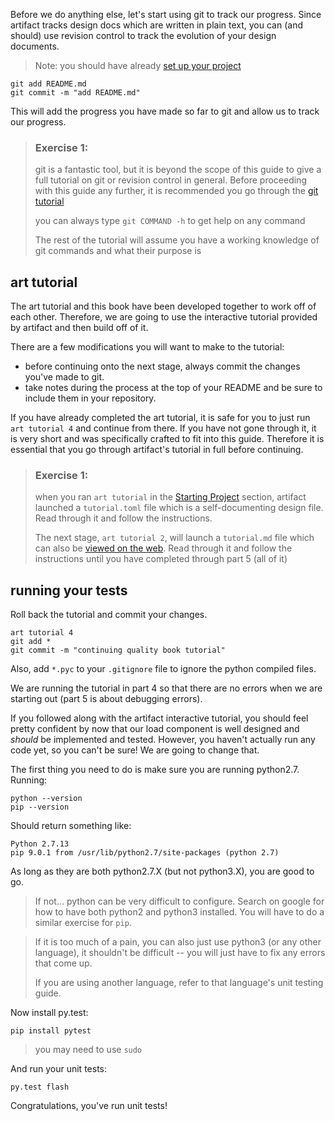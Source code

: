 
Before we do anything else, let's start using git to track
our progress. Since artifact tracks design docs which are written
in plain text, you can (and should) use revision control to
track the evolution of your design documents.

> Note: you should have already [set up your project](starting-project.md)

```
git add README.md
git commit -m "add README.md"
```

This will add the progress you have made so far to git and allow
us to track our progress.

> ### Exercise 1:
> git is a fantastic tool, but it is beyond the scope of this guide
> to give a full tutorial on git or revision control in general.
> Before proceeding with this guide any further, it is recommended
> you go through the [git tutorial][1]
>
> you can always type `git COMMAND -h` to get help on any command
>
> The rest of the tutorial will assume you have a working knowledge
> of git commands and what their purpose is

## art tutorial
The art tutorial and this book have been developed together to
work off of each other. Therefore, we are going to use the
interactive tutorial provided by artifact and then build off of it.

There are a few modifications you will want to make to the tutorial:
- before continuing onto the next stage, always commit the changes
    you've made to git.
- take notes during the process at the top of your README and be
    sure to include them in your repository.

If you have already completed the art tutorial, it is safe for you
to just run `art tutorial 4` and continue from there. If you have
not gone through it, it is very short and was specifically crafted
to fit into this guide. Therefore it is essential that you go through artifact's
tutorial in full before continuing.

> ### Exercise 1:
> when you ran `art tutorial` in the [Starting Project](starting-project.md)
> section, artifact launched a `tutorial.toml` file which is a self-documenting
> design file. Read through it and follow the instructions.
>
> The next stage, `art tutorial 2`, will launch a `tutorial.md` file
> which can also be [viewed on the web][2]. Read through it and
> follow the instructions until you have completed through part 5 (all of it)

## running your tests

Roll back the tutorial and commit your changes.
```
art tutorial 4
git add *
git commit -m "continuing quality book tutorial"
```

Also, add `*.pyc` to your `.gitignore` file to ignore the python compiled files.

We are running the tutorial in part 4 so that there are no
errors when we are starting out (part 5 is about debugging errors).

If you followed along with the artifact interactive tutorial, you should
feel pretty confident by now that our load component is well designed
and *should* be implemented and tested. However, you haven't actually run any
code yet, so you can't be sure! We are going to change that.

The first thing you need to do is make sure you are running python2.7. Running:
```
python --version
pip --version
```

Should return something like:
```
Python 2.7.13
pip 9.0.1 from /usr/lib/python2.7/site-packages (python 2.7)
```

As long as they are both python2.7.X (but not python3.X), you are good to go.

> If not... python can be very difficult to configure.
> Search on google for how to have both python2 and python3 installed. You will
> have to do a similar exercise for `pip`.

> If it is too much of a pain, you can also just use python3 (or any other language),
> it shouldn't be difficult -- you will just have to fix any errors that come up.
>
> If you are using another language, refer to that language's unit testing guide.

Now install py.test:
```
pip install pytest
```
> you may need to use `sudo`

And run your unit tests:
```
py.test flash
```

Congratulations, you've run unit tests!

[1]: https://git-scm.com/doc
[2]: https://github.com/vitiral/artifact/blob/master/src/cmd/data/tutorial.md

